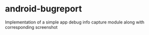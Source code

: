 # android-bugreport
Implementation of a simple app debug info capture module along with corresponding screenshot
